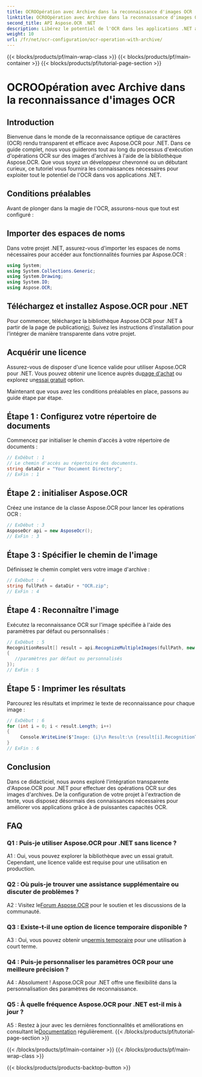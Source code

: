 ```yaml
---
title: OCROOpération avec Archive dans la reconnaissance d'images OCR
linktitle: OCROOpération avec Archive dans la reconnaissance d'images OCR
second_title: API Aspose.OCR .NET
description: Libérez le potentiel de l'OCR dans les applications .NET avec Aspose.OCR. Apprenez à extraire le texte des images d'archives étape par étape.
weight: 10
url: /fr/net/ocr-configuration/ocr-operation-with-archive/
---
```


{{< blocks/products/pf/main-wrap-class >}}
{{< blocks/products/pf/main-container >}}
{{< blocks/products/pf/tutorial-page-section >}}

# OCROOpération avec Archive dans la reconnaissance d'images OCR

## Introduction

Bienvenue dans le monde de la reconnaissance optique de caractères (OCR) rendu transparent et efficace avec Aspose.OCR pour .NET. Dans ce guide complet, nous vous guiderons tout au long du processus d'exécution d'opérations OCR sur des images d'archives à l'aide de la bibliothèque Aspose.OCR. Que vous soyez un développeur chevronné ou un débutant curieux, ce tutoriel vous fournira les connaissances nécessaires pour exploiter tout le potentiel de l'OCR dans vos applications .NET.

## Conditions préalables

Avant de plonger dans la magie de l'OCR, assurons-nous que tout est configuré :

## Importer des espaces de noms

Dans votre projet .NET, assurez-vous d'importer les espaces de noms nécessaires pour accéder aux fonctionnalités fournies par Aspose.OCR :

```csharp
using System;
using System.Collections.Generic;
using System.Drawing;
using System.IO;
using Aspose.OCR;
```

## Téléchargez et installez Aspose.OCR pour .NET

 Pour commencer, téléchargez la bibliothèque Aspose.OCR pour .NET à partir de la page de publication[ici](https://releases.aspose.com/ocr/net/). Suivez les instructions d'installation pour l'intégrer de manière transparente dans votre projet.

## Acquérir une licence

 Assurez-vous de disposer d'une licence valide pour utiliser Aspose.OCR pour .NET. Vous pouvez obtenir une licence auprès du[page d'achat](https://purchase.aspose.com/buy) ou explorez un[essai gratuit](https://releases.aspose.com/) option.

Maintenant que vous avez les conditions préalables en place, passons au guide étape par étape.

## Étape 1 : Configurez votre répertoire de documents

Commencez par initialiser le chemin d'accès à votre répertoire de documents :

```csharp
// ExDébut : 1
// Le chemin d'accès au répertoire des documents.
string dataDir = "Your Document Directory";
// ExFin : 1
```

## Étape 2 : initialiser Aspose.OCR

Créez une instance de la classe Aspose.OCR pour lancer les opérations OCR :

```csharp
// ExDébut : 3
AsposeOcr api = new AsposeOcr();
// ExFin : 3
```

## Étape 3 : Spécifier le chemin de l'image

Définissez le chemin complet vers votre image d'archive :

```csharp
// ExDébut : 4
string fullPath = dataDir + "OCR.zip";
// ExFin : 4
```

## Étape 4 : Reconnaître l'image

Exécutez la reconnaissance OCR sur l'image spécifiée à l'aide des paramètres par défaut ou personnalisés :

```csharp
// ExDébut : 5
RecognitionResult[] result = api.RecognizeMultipleImages(fullPath, new RecognitionSettings
{
   //paramètres par défaut ou personnalisés
});
// ExFin : 5
```

## Étape 5 : Imprimer les résultats

Parcourez les résultats et imprimez le texte de reconnaissance pour chaque image :

```csharp
// ExDébut : 6
for (int i = 0; i < result.Length; i++)
{
	 Console.WriteLine($"Image: {i}\n Result:\n {result[i].RecognitionText}");
}
// ExFin : 6
```

## Conclusion

Dans ce didacticiel, nous avons exploré l'intégration transparente d'Aspose.OCR pour .NET pour effectuer des opérations OCR sur des images d'archives. De la configuration de votre projet à l'extraction de texte, vous disposez désormais des connaissances nécessaires pour améliorer vos applications grâce à de puissantes capacités OCR.

## FAQ

### Q1 : Puis-je utiliser Aspose.OCR pour .NET sans licence ?

A1 : Oui, vous pouvez explorer la bibliothèque avec un essai gratuit. Cependant, une licence valide est requise pour une utilisation en production.

### Q2 : Où puis-je trouver une assistance supplémentaire ou discuter de problèmes ?

 A2 : Visitez le[Forum Aspose.OCR](https://forum.aspose.com/c/ocr/16) pour le soutien et les discussions de la communauté.

### Q3 : Existe-t-il une option de licence temporaire disponible ?

 A3 : Oui, vous pouvez obtenir un[permis temporaire](https://purchase.aspose.com/temporary-license/) pour une utilisation à court terme.

### Q4 : Puis-je personnaliser les paramètres OCR pour une meilleure précision ?

A4 : Absolument ! Aspose.OCR pour .NET offre une flexibilité dans la personnalisation des paramètres de reconnaissance.

### Q5 : À quelle fréquence Aspose.OCR pour .NET est-il mis à jour ?

 A5 : Restez à jour avec les dernières fonctionnalités et améliorations en consultant le[Documentation](https://reference.aspose.com/ocr/net/) régulièrement.
{{< /blocks/products/pf/tutorial-page-section >}}

{{< /blocks/products/pf/main-container >}}
{{< /blocks/products/pf/main-wrap-class >}}

{{< blocks/products/products-backtop-button >}}

